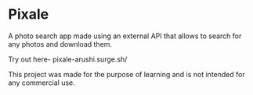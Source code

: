 # Pixale

A photo search app made using an external API that allows to search for any photos and download them.

Try out here- pixale-arushi.surge.sh/

This project was made for the purpose of learning and is not intended for any commercial use. 
